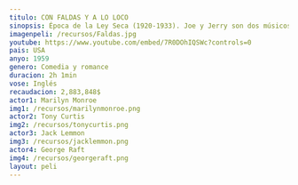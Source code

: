 ```yaml
---
titulo: CON FALDAS Y A LO LOCO
sinopsis: Época de la Ley Seca (1920-1933). Joe y Jerry son dos músicos del montón que se ven obligados a huir después de ser testigos de un ajuste de cuentas entre dos bandas rivales. Como no encuentran trabajo y la mafia los persigue, deciden vestirse de mujeres y tocar en una orquesta femenina. Joe (Curtis) para conquistar a Sugar Kane (Monroe), la cantante del grupo, finge ser un magnate impotente; mientras tanto, Jerry (Lemmon) es cortejado por un millonario que quiere casarse con él. 
imagenpeli: /recursos/Faldas.jpg
youtube: https://www.youtube.com/embed/7R0DOhIQSWc?controls=0
pais: USA
anyo: 1959
genero: Comedia y romance
duracion: 2h 1min
vose: Inglés
recaudacion: 2,883,848$
actor1: Marilyn Monroe
img1: /recursos/marilynmonroe.png
actor2: Tony Curtis
img2: /recursos/tonycurtis.png
actor3: Jack Lemmon
img3: /recursos/jacklemmon.png
actor4: George Raft
img4: /recursos/georgeraft.png
layout: peli
---
```

